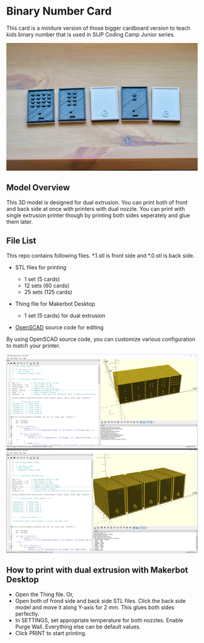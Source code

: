 # Binary Number Card

This card is a miniture version of those bigger cardboard version to teach kids binary number that is used in SIJP Coding Camp Junior series.

![Sample](PrintSample.jpg)

## Model Overview

This 3D model is designed for dual extrusion.
You can print both of front and back side at once with printers with dual nozzle.
You can print with single extrusion printer though by printing both sides seperately and glue them later. 

## File List

This repo contains following files. \*.1.stl is front side and \*.0.stl is back side.

* STL files for printing
  * 1 set (5 cards)
  * 12 sets (60 cards)
  * 25 sets (125 cards)

* Thing file for Makerbot Desktop
  * 1 set (5 cards) for dual extrusion

* [OpenSCAD](http://www.openscad.org/) source code for editing

By using OpenSCAD source code, you can customize various configuration to match your printer.

![Front side](BinaryNumberCard1.png)
![Back side](BinaryNumberCard0.png)

## How to print with dual extrusion with Makerbot Desktop

* Open the Thing file. Or,
* Open both of frond side and back side STL files. Click the back side model and move it along Y-axis for 2 mm. This glues both sides perfectly.
* In SETTINGS, set appropriate temperature for both nozzles. Enable Purge Wall. Everything else can be default values.
* Click PRINT to start printing.

